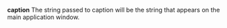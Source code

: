 **caption** The string passed to caption will be the string that appears on the main application window. 
